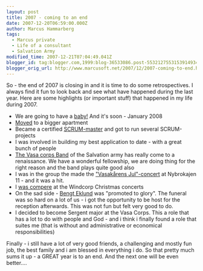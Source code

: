 ```yaml
---
layout: post
title: 2007 - coming to an end
date: 2007-12-20T06:59:00.000Z
author: Marcus Hammarberg
tags:
  - Marcus private
  - Life of a consultant
  - Salvation Army
modified_time: 2007-12-21T07:04:49.041Z
blogger_id: tag:blogger.com,1999:blog-36533086.post-5532127553153914934
blogger_orig_url: http://www.marcusoft.net/2007/12/2007-coming-to-end.html
---
```


So - the
end of 2007 is closing in and it is time to do some retrospectives. I
always find it fun to look back and see what have happened
during the last year. Here are some highlights (or important stuff) that
happened in my life during
2007.


-   We are going to have a
    [baby!](http://marcushammarberg.blogspot.com/2007/08/baby-for-real.html)
    And it's soon - <span id="SPELLING_ERROR_2"
    class="blsp-spelling-corrected">January 2008
-   [Moved](http://marcushammarberg.blogspot.com/2007/05/movinging-in.html)
    to a bigger <span id="SPELLING_ERROR_3"
    class="blsp-spelling-corrected">apartment
-   Became a certified
    [SCRUM-master](http://marcushammarberg.blogspot.com/2007/09/scrum-bringing-fun-back-to-development.html)
    and got to run several SCRUM-projects
-   I was involved in building my best application to date - with a
    great bunch of people
-   [The Vasa corps
    Band](http://marcushammarberg.blogspot.com/2007/11/vasaband-my-band.html)
    of the Salvation army has really come to a <span
    id="SPELLING_ERROR_5"
    class="blsp-spelling-corrected">renaissance. We have a
    wonderful fellowship, we are doing thing for the right reason and
    the band plays quite good also
-   I was in the group the made the ["Vasakårens
    Jul"-concert](http://marcushammarberg.blogspot.com/search?q=vasak%C3%A5rens+jul)
    at Nybrokajen 11 - and it was a hit.
-   I [was
    compere](http://marcushammarberg.blogspot.com/2007/12/weekend-report-part-2.html)
    at the Windcorp Christmas concerts
-   On the sad side - [Bengt Eklund](http://marcushammarberg.blogspot.com/2007/04/bengt-eklund.html)
    was "promoted to glory". The funeral was so hard on a lot of us - i
    got the <span id="SPELLING_ERROR_10"
    class="blsp-spelling-corrected">opportunity to be host for
    the reception afterwards. This was not fun but felt very good to do.
-   I decided to become Sergent major at the <span
    id="SPELLING_ERROR_11" class="blsp-spelling-error">Vasa
    Corps. This a role that has a lot to do with people and God - and i
    think i finally found a role that suites me (that is without and
    administrative or economical <span id="SPELLING_ERROR_12"
    class="blsp-spelling-corrected">responsibilities)

Finally - i still have a lot of very good friends, a challenging and
mostly fun job, the best family and i am blessed in everything i do. So
that pretty much sums it up - a GREAT year is to an end. And the next
one will be even better....
